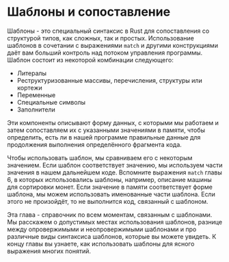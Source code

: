# Шаблоны и сопоставление

Шаблоны - это специальный синтаксис в Rust для сопоставления со структурой типов, как сложных, так и простых. Использование шаблонов в сочетании с выражениями `match` и другими конструкциями даёт вам больший контроль над потоком управления программы. Шаблон состоит из некоторой комбинации следующего:

- Литералы
- Реструктуризованные массивы, перечисления, структуры или кортежи
- Переменные
- Специальные символы
- Заполнители

Эти компоненты описывают форму данных, с которыми мы работаем и затем сопоставляем их с указанными значениями в памяти, чтобы определить, есть ли в нашей программе правильные данные для продолжения выполнения определённого фрагмента кода.

Чтобы использовать шаблон, мы сравниваем его с некоторым значением. Если шаблон соответствует значению, мы используем части значения в нашем дальнейшем коде. Вспомните выражения `match` главы 6, в которых использовались шаблоны, например, описание машины для сортировки монет. Если значение в памяти соответствует форме шаблона, мы можем использовать именованные части шаблона. Если этого не произойдёт, то не выполнится код, связанный с шаблоном.

Эта глава - справочник по всем моментам, связанным с шаблонами. Мы расскажем о допустимых местах использования шаблонов, разнице между опровержимыми и неопровержимыми шаблонами и про различные виды синтаксиса шаблонов, которые вы можете увидеть. К концу главы вы узнаете, как использовать шаблоны для ясного выражения многих понятий.
